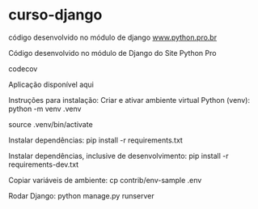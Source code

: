 # curso-django


código desenvolvido no módulo de django www.python.pro.br

Código desenvolvido no módulo de Django do Site Python Pro

codecov

Aplicação disponível aqui

Instruções para instalação:
Criar e ativar ambiente virtual Python (venv):
python -m venv .venv

source .venv/bin/activate

Instalar dependências:
pip install -r requirements.txt

Instalar dependências, inclusive de desenvolvimento:
pip install -r requirements-dev.txt

Copiar variáveis de ambiente:
cp contrib/env-sample .env

Rodar Django:
python manage.py runserver
